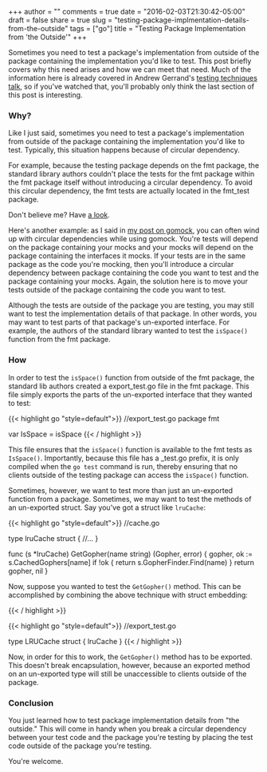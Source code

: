 +++
author = ""
comments = true
date = "2016-02-03T21:30:42-05:00"
draft = false
share = true
slug = "testing-package-implmentation-details-from-the-outside"
tags = ["go"]
title = "Testing Package Implementation from 'the Outside'"
+++

Sometimes you need to test a package's implementation from outside of the package containing the implementation you'd like to test. This post briefly covers why this need arises and how we can meet  that need. Much of the information here is already covered in Andrew Gerrand's [testing techniques talk](https://www.youtube.com/watch?v=ndmB0bj7eyw), so if you've watched that, you'll probably only think the last section of this post is interesting.

### Why?

Like I just said, sometimes you need to test a package's implementation from outside of the package containing the implementation you'd like to test. Typically, this situation happens because of circular dependency.

For example, because the testing package depends on the fmt package, the standard library authors couldn't place the tests for the fmt package within the fmt package itself without introducing a circular dependency. To avoid this circular dependency, the fmt tests are actually located in the fmt_test package.

Don't believe me? Have [a look](https://github.com/golang/go/blob/master/src/fmt/fmt_test.go).

Here's another example: as I said in [my post on gomock](http://www.philosophicalhacker.com/post/getting-started-with-gomock/), you can often wind up with circular dependencies while using gomock. You're tests will depend on the package containing your mocks and your mocks will depend on the package containing the interfaces it mocks. If your tests are in the same package as the code you're mocking, then you'll introduce a circular dependency between package containing the code you want to test and the package containing your mocks. Again, the solution here is to move your tests outside of the package containing the code you want to test.

Although the tests are outside of the package you are testing, you may still want to test the implementation details of that package. In other words, you may want to test parts of that package's un-exported interface. For example, the authors of the standard library wanted to test the `isSpace()` function from the fmt package.

### How

In order to test the `isSpace()` function from outside of the fmt package, the standard lib authors created a export_test.go file in the fmt package. This file simply exports the parts of the un-exported interface that they wanted to test:

{{< highlight go "style=default">}}
//export_test.go
package fmt

var IsSpace = isSpace
{{< / highlight >}}

This file ensures that the `isSpace()` function is available to the fmt tests as `IsSpace()`. Importantly, because this file has a \_test.go prefix, it is only compiled when the `go test` command is run, thereby ensuring that no clients outside of the testing package can access the `isSpace()` function.

Sometimes, however, we want to test more than just an un-exported function from a package. Sometimes, we may want to test the methods of an un-exported struct. Say you've got a struct like `lruCache`:

{{< highlight go "style=default">}}
//cache.go

type lruCache struct {
	//...
}

func (s *lruCache) GetGopher(name string) (Gopher, error) {
	gopher, ok := s.CachedGophers[name]
	if !ok {
		return s.GopherFinder.Find(name)
	}
	return gopher, nil
}

Now, suppose you wanted to test the `GetGopher()` method. This can be accomplished by combining the above technique with struct embedding:

{{< / highlight >}}

{{< highlight go "style=default">}}
//export_test.go

type LRUCache struct {
	lruCache
}
{{< / highlight >}}

Now, in order for this to work, the `GetGopher()` method has to be exported. This doesn't break encapsulation, however, because an exported method on an un-exported type will still be unaccessible to clients outside of the package.

### Conclusion

You just learned how to test package implementation details from "the outside." This will come in handy when you break a circular dependency between your test code and the package you're testing by placing the test code outside of the package you're testing.

You're welcome.
